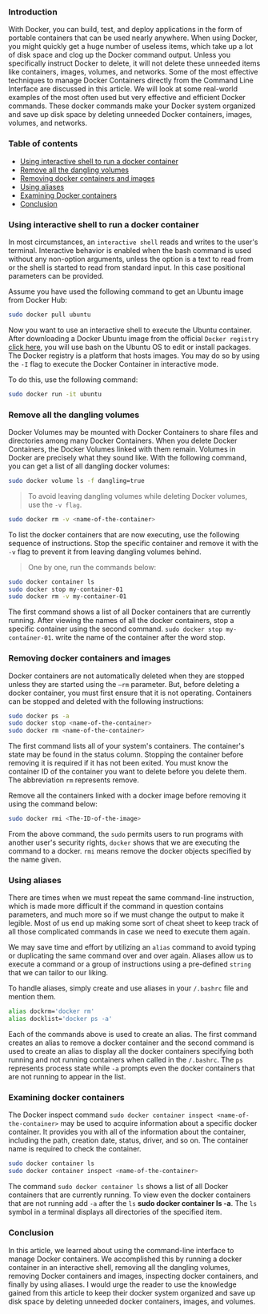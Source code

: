 ### Introduction

With Docker, you can build, test, and deploy applications in the form of portable containers that can be used nearly anywhere. When using Docker, you might quickly get a huge number of useless items, which take up a lot of disk space and clog up the Docker command output. Unless you specifically instruct Docker to delete, it will not delete these unneeded items like containers, images, volumes, and networks. Some of the most effective techniques to manage Docker Containers directly from the Command Line Interface are discussed in this article. We will look at some real-world examples of the most often used but very effective and efficient Docker commands. These docker commands make your Docker system organized and save up disk space by deleting unneeded Docker containers, images, volumes, and networks.

### Table of contents

- [Using interactive shell to run a docker container](#using-interactive-shell-to-run-a-docker-container)
- [Remove all the dangling volumes](#remove-all-the-dangling-volumes)
- [Removing docker containers and images](#removing-docker-containers-and-images)
- [Using aliases](#using-aliases)
- [Examining Docker containers](#examining-docker-containers)
- [Conclusion](#conclusion)

### Using interactive shell to run a docker container

In most circumstances, an `interactive shell` reads and writes to the user's terminal. Interactive behavior is enabled when the bash command is used without any non-option arguments, unless the option is a text to read from or the shell is started to read from standard input. In this case positional parameters can be provided.

Assume you have used the following command to get an Ubuntu image from Docker Hub:

```bash
sudo docker pull ubuntu
```

Now you want to use an interactive shell to execute the Ubuntu container. After downloading a Docker Ubuntu image from the official `Docker registry` [click here](https://hub.docker.com/_/ubuntu/), you will use bash on the Ubuntu OS to edit or install packages. The Docker registry is a platform that hosts images. You may do so by using the `-I` flag to execute the Docker Container in interactive mode.

To do this, use the following command:

```bash
sudo docker run -it ubuntu
```

### Remove all the dangling volumes

Docker Volumes may be mounted with Docker Containers to share files and directories among many Docker Containers. When you delete Docker Containers, the Docker Volumes linked with them remain. Volumes in Docker are precisely what they sound like. With the following command, you can get a list of all dangling docker volumes:

```bash
sudo docker volume ls -f dangling=true
```

> To avoid leaving dangling volumes while deleting Docker volumes, use the `-v flag`.

```bash
sudo docker rm -v <name-of-the-container>
```

To list the docker containers that are now executing, use the following sequence of instructions. Stop the specific container and remove it with the `-v` flag to prevent it from leaving dangling volumes behind.

>One by one, run the commands below:

```bash
sudo docker container ls
sudo docker stop my-container-01
sudo docker rm -v my-container-01
```
The first command shows a list of all Docker containers that are currently running. After viewing the names of all the docker containers, stop a specific container using the second command.
`sudo docker stop my-container-01`. write the name of the container after the word stop.

### Removing docker containers and images

Docker containers are not automatically deleted when they are stopped unless they are started using the `—rm` parameter. But, before deleting a docker container, you must first ensure that it is not operating. Containers can be stopped and deleted with the following instructions:

```bash
sudo docker ps -a
sudo docker stop <name-of-the-container>
sudo docker rm <name-of-the-container> 
```

The first command lists all of your system's containers. The container's state may be found in the status column. Stopping the container before removing it is required if it has not been exited. You must know the container ID of the container you want to delete before you delete them. The abbreviation `rm` represents remove.

Remove all the containers linked with a docker image before removing it using the command below:

```bash
sudo docker rmi <The-ID-of-the-image>
```
From the above command, the `sudo` permits users to run programs with another user's security rights, `docker` shows that we are executing the command to a docker. `rmi` means remove the docker objects specified by the name given.

### Using aliases

There are times when we must repeat the same command-line instruction, which is made more difficult if the command in question contains parameters, and much more so if we must change the output to make it legible. Most of us end up making some sort of cheat sheet to keep track of all those complicated commands in case we need to execute them again.

We may save time and effort by utilizing an `alias` command to avoid typing or duplicating the same command over and over again. Aliases allow us to execute a command or a group of instructions using a pre-defined `string` that we can tailor to our liking.

To handle aliases, simply create and use aliases in your `/.bashrc` file and mention them.

```bash
alias dockrm='docker rm'
alias docklist='docker ps -a'
```

Each of the commands above is used to create an alias. The first command creates an alias to remove a docker container and the second command is used to create an alias to display all the docker containers specifying both running and not running containers when called in the `/.bashrc`. The `ps` represents process state while `-a` prompts even the docker containers that are not running to appear in the list.

### Examining docker containers 

The Docker inspect command `sudo docker container inspect <name-of-the-container>` may be used to acquire information about a specific docker container. It provides you with all of the information about the container, including the path, creation date, status, driver, and so on. The container name is required to check the container.

```bash
sudo docker container ls 
sudo docker container inspect <name-of-the-container>
```
The command `sudo docker container ls` shows a list of all Docker containers that are currently running. To view even the docker containers that are not running add `-a` after the `ls` **sudo docker container ls -a**. The `ls` symbol in a terminal displays all directories of the specified item.

### Conclusion

In this article, we learned about using the command-line interface to manage Docker containers. We accomplished this by running a docker container in an interactive shell, removing all the dangling volumes, removing Docker containers and images, inspecting docker containers, and finally by using aliases. I would urge the reader to use the knowledge gained from this article to keep their docker system organized and save up disk space by deleting unneeded docker containers, images, and volumes.
